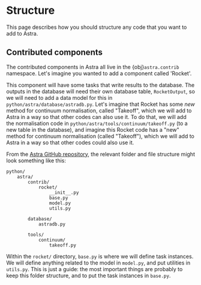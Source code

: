 # Structure

This page describes how you should structure any code that you want to add to Astra.

## Contributed components

The contributed components in Astra all live in the {obj}`astra.contrib` namespace.
Let's imagine you wanted to add a component called 'Rocket'.

This component will have some tasks that write results to the database.
The outputs in the database will need their own database table, `RocketOutput`, so we will need to add a data model for this in `python/astra/database/astradb.py`.
Let's imagine that Rocket has some *new* method for continuum normalisation, called "Takeoff", which we will add to Astra in a way so that other codes can also use it. To do that, we will add the normalisation code in `python/astra/tools/continuum/takeoff.py`
 (to a new table in the database),
and imagine this Rocket code has a "new" method for continuum normalisation (called "Takeoff"), which we will add to Astra in a way so that other codes could also use it.

From the [Astra GitHub repository](https://github.com/sdss/astra), the relevant folder and file structure might look something like this:

```
python/
    astra/
        contrib/
            rocket/
                __init__.py
                base.py
                model.py
                utils.py

        database/
            astradb.py

        tools/
            continuum/
                takeoff.py
```

Within the `rocket/` directory, `base.py` is where we will define task instances. We will define anything related to the model in `model.py`, and put utilities in `utils.py`. This is just a guide: the most important things are probably to keep this folder structure, and to put the task instances in `base.py`.
